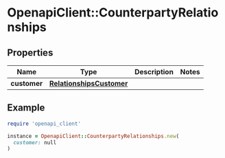 # OpenapiClient::CounterpartyRelationships

## Properties

| Name | Type | Description | Notes |
| ---- | ---- | ----------- | ----- |
| **customer** | [**RelationshipsCustomer**](RelationshipsCustomer.md) |  |  |

## Example

```ruby
require 'openapi_client'

instance = OpenapiClient::CounterpartyRelationships.new(
  customer: null
)
```

